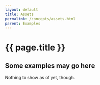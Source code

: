 ```yaml
---
layout: default
title: Assets
permalink: /concepts/assets.html
parent: Examples
---
```


# {{ page.title }}

## Some examples may go here

Nothing to show as of yet, though.
